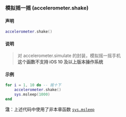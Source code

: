 ### 模拟摇一摇 \(**accelerometer\.shake**\)


#### 声明
```lua
accelerometer.shake()
```

#### 说明
> 对 accelerometer\.simulate 的封装，模拟摇一摇手机  
> **这个函数不支持 iOS 10 及以上版本操作系统**  

#### 示例  
```lua
for i = 1, 10 do -- 摇十下
    accelerometer.shake()
    sys.msleep(1000)
end
```
**注**：上述代码中使用了非本章函数 [`sys.msleep`](/Handbook/sys/sys.msleep.md)

